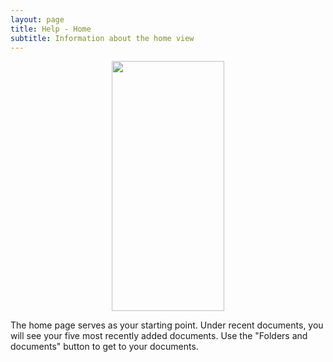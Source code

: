 ```yaml
---
layout: page
title: Help - Home
subtitle: Information about the home view
---
```

<div class="container" align="center">
    <img src="../assets/img/home.jpg" width="180" height="400" />
    <p align="left">
        The home page serves as your starting point. Under recent documents, you will see your five most recently added documents. Use the "Folders and documents" button to get to your documents.
    </p>
</div>
